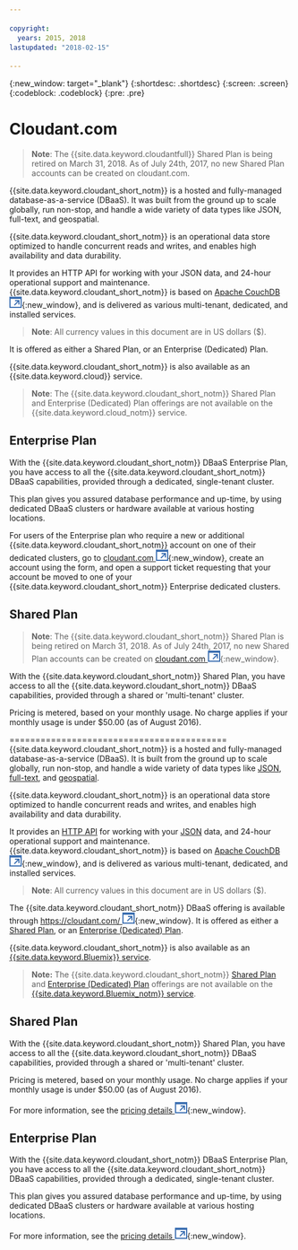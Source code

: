 ```yaml
---

copyright:
  years: 2015, 2018
lastupdated: "2018-02-15"

---
```


{:new_window: target="_blank"}
{:shortdesc: .shortdesc}
{:screen: .screen}
{:codeblock: .codeblock}
{:pre: .pre}

<!-- Acrolinx: 2017-03-16 -->

# Cloudant.com

> **Note**: The {{site.data.keyword.cloudantfull}} Shared Plan is being retired on March 31, 2018. As of July 24th, 2017, no new Shared Plan accounts can be created on cloudant.com. 

{{site.data.keyword.cloudant_short_notm}} is a hosted and fully-managed database-as-a-service (DBaaS). It was built from the ground up to scale globally, run non-stop, and handle a wide variety of data types like JSON, full-text, and geospatial.

{{site.data.keyword.cloudant_short_notm}} is an operational data store optimized to handle concurrent reads and writes, and enables high availability and data durability.

It provides an HTTP API for working with your JSON data, and 24-hour operational support and maintenance. {{site.data.keyword.cloudant_short_notm}} is based on [Apache CouchDB ![External link icon](../images/launch-glyph.svg "External link icon")](http://couchdb.apache.org/){:new_window}, and is delivered as various multi-tenant, dedicated, and installed services.

> **Note**: All currency values in this document are in US dollars ($).

It is offered as either a Shared Plan, or an Enterprise (Dedicated) Plan.

{{site.data.keyword.cloudant_short_notm}} is also available as an {{site.data.keyword.cloud}} service.

> **Note**: The {{site.data.keyword.cloudant_short_notm}} Shared Plan and Enterprise (Dedicated) Plan offerings are not available on the {{site.data.keyword.cloud_notm}} service.

## Enterprise Plan

With the {{site.data.keyword.cloudant_short_notm}} DBaaS Enterprise Plan, you have access to all the {{site.data.keyword.cloudant_short_notm}} DBaaS capabilities, provided through a dedicated, single-tenant cluster.

This plan gives you assured database performance and up-time, by using dedicated DBaaS clusters or hardware available at various hosting locations.

For users of the Enterprise plan who require a new or additional {{site.data.keyword.cloudant_short_notm}} account on one of their dedicated clusters, go to [cloudant.com ![External link icon](../images/launch-glyph.svg "External link icon")](https://cloudant.com/enterprise-sign-up){:new_window}, create an account using the form, and open a support ticket requesting that your account be moved to one of your {{site.data.keyword.cloudant_short_notm}} Enterprise dedicated clusters. 

## Shared Plan

> **Note**: The {{site.data.keyword.cloudant_short_notm}} Shared Plan is being retired on March 31, 2018. As of July 24th, 2017, no new Shared Plan accounts can be created on [cloudant.com ![External link icon](../images/launch-glyph.svg "External link icon")](https://cloudant.com){:new_window}. 

With the {{site.data.keyword.cloudant_short_notm}} Shared Plan, you have access to all the {{site.data.keyword.cloudant_short_notm}} DBaaS capabilities, provided through a shared or 'multi-tenant' cluster.

Pricing is metered, based on your monthly usage. No charge applies if your monthly usage is under $50.00 (as of August 2016).
   
      
         
==========================================   
{{site.data.keyword.cloudant_short_notm}} is a hosted and fully-managed database-as-a-service (DBaaS).
It is built from the ground up to scale globally,
run non-stop,
and handle a wide variety of data types like [JSON](../basics/index.html#json),
[full-text](../api/cloudant_query.html#creating-an-index),
and [geospatial](../api/cloudant-geo.html).

{{site.data.keyword.cloudant_short_notm}} is an operational data store optimized to handle concurrent reads and writes,
and enables high availability and data durability.

It provides an [HTTP API](../basics/index.html#http-api) for working with your [JSON](../basics/index.html#json) data,
and 24-hour operational support and maintenance.
{{site.data.keyword.cloudant_short_notm}} is based on [Apache CouchDB ![External link icon](../images/launch-glyph.svg "External link icon")](http://couchdb.apache.org/){:new_window},
and is delivered as various multi-tenant,
dedicated,
and installed services.

>   **Note**: All currency values in this document are in US dollars ($).

The {{site.data.keyword.cloudant_short_notm}} DBaaS offering is available through [https://cloudant.com/ ![External link icon](../images/launch-glyph.svg "External link icon")](https://cloudant.com/){:new_window}.
It is offered as either a [Shared Plan](#shared-plan), or an [Enterprise (Dedicated) Plan](#enterprise-plan).

{{site.data.keyword.cloudant_short_notm}} is also available as an [{{site.data.keyword.Bluemix}} service](bluemix.html).

>	**Note:** The {{site.data.keyword.cloudant_short_notm}} [Shared Plan](../offerings/cloudant.com.html#shared-plan) and [Enterprise (Dedicated) Plan](../offerings/cloudant.com.html#enterprise-plan) offerings are not available on the [{{site.data.keyword.Bluemix_notm}} service](bluemix.html).

## Shared Plan

With the {{site.data.keyword.cloudant_short_notm}} Shared Plan,
you have access to all the {{site.data.keyword.cloudant_short_notm}} DBaaS capabilities,
provided through a shared or 'multi-tenant' cluster.

Pricing is metered,
based on your monthly usage.
No charge applies if your monthly usage is under $50.00 (as of August 2016).

For more information,
see the [pricing details ![External link icon](../images/launch-glyph.svg "External link icon")](https://cloudant.com/product/pricing/){:new_window}.

## Enterprise Plan

With the {{site.data.keyword.cloudant_short_notm}} DBaaS Enterprise Plan,
you have access to all the {{site.data.keyword.cloudant_short_notm}} DBaaS capabilities,
provided through a dedicated, single-tenant cluster.

This plan gives you assured database performance and up-time,
by using dedicated DBaaS clusters or hardware available at various hosting locations.

For more information,
see the [pricing details ![External link icon](../images/launch-glyph.svg "External link icon")](https://cloudant.com/product/pricing/){:new_window}.
